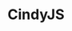 ---
codehost: https://github.com/https://github.com/CindyJS/CindyJS
logohandle: cindyjs
sort: cindyjs
title: CindyJS
website: https://cindyjs.org/
---